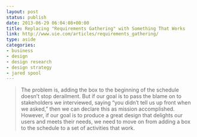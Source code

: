 ```yaml
---
layout: post
status: publish
date: 2013-06-29 06:04:08+00:00
title: Replacing "Requirements Gathering" with Something That Works
link: http://www.uie.com/articles/requirements_gathering/
type: aside
categories:
- business
- design
- design research
- design strategy
- jared spool
---
```


> 
  
> 
> The problem is, adding the box to the beginning of the schedule doesn’t stop derailment. But if our goal is to pass the blame on to stakeholders we interviewed, saying “you didn’t tell us up front when we asked,” then we can declare this as mission accomplished. However, if our goal is to produce a great design that delights our users and meets their needs, we need to move on from adding a box to the schedule to a set of activities that work.
> 
> 





